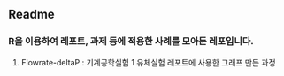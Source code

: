 ## Readme

### R을 이용하여 레포트, 과제 등에 적용한 사례를 모아둔 레포입니다.

1. Flowrate-deltaP : 기계공학실험 1 유체실험 레포트에 사용한 그래프 만든 과정